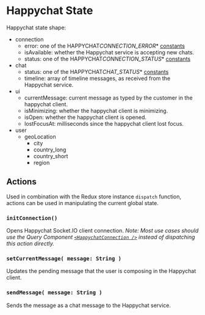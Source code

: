 # Happychat State

Happychat state shape:

- connection
  - error: one of the HAPPYCHAT*CONNECTION_ERROR*\* [constants](./constants.js)
  - isAvailable: whether the Happychat service is accepting new chats.
  - status: one of the HAPPYCHAT*CONNECTION_STATUS*\* [constants](./constants.js)
- chat
  - status: one of the HAPPYCHAT*CHAT_STATUS*\* [constants](./constants.js)
  - timeline: array of timeline messages, as received from the Happychat service.
- ui
  - currentMessage: current message as typed by the customer in the happychat client.
  - isMinimizing: whether the happychat client is minimizing.
  - isOpen: whether the happychat client is opened.
  - lostFocusAt: milliseconds since the happychat client lost focus.
- user
  - geoLocation
    - city
    - country_long
    - country_short
    - region

## Actions

Used in combination with the Redux store instance `dispatch` function, actions can be used in manipulating the current global state.

### `initConnection()`

Opens Happychat Socket.IO client connection. _Note: Most use cases should use the Query Component
[`<HappychatConnection />`](../../components/happychat/connection.jsx) instead of dispatching
this action directly._

### `setCurrentMessage( message: String )`

Updates the pending message that the user is composing in the Happychat client.

### `sendMessage( message: String )`

Sends the message as a chat message to the Happychat service.
